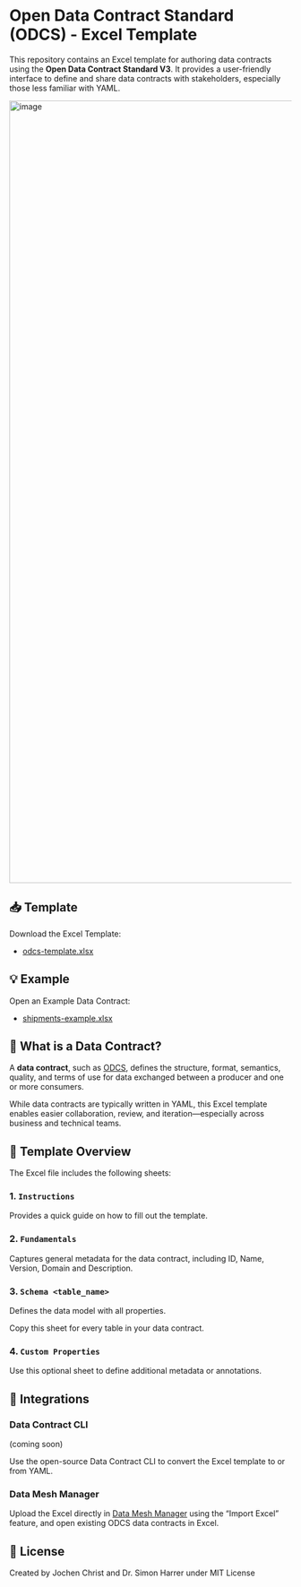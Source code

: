 # Open Data Contract Standard (ODCS) - Excel Template

This repository contains an Excel template for authoring data contracts using the **Open Data Contract Standard V3**. 
It provides a user-friendly interface to define and share data contracts with stakeholders, especially those less familiar with YAML.

<img width="1397" alt="image" src="https://github.com/user-attachments/assets/f9013cee-a9c8-4ba8-a111-0f4b2e9b6bf8" />


## 📥 Template

Download the Excel Template:
- [odcs-template.xlsx](https://github.com/datacontract/open-data-contract-standard-excel-template/raw/refs/heads/main/odcs-template.xlsx)

## 💡 Example

Open an Example Data Contract:

- [shipments-example.xlsx](https://github.com/datacontract/open-data-contract-standard-excel-template/raw/refs/heads/main/examples/shipments-odcs.xlsx)


## 🧾 What is a Data Contract?

A **data contract**, such as [ODCS](https://bitol-io.github.io/open-data-contract-standard/latest/), defines the structure, format, semantics, quality, and terms of use for data exchanged between a producer and one or more consumers.

While data contracts are typically written in YAML, this Excel template enables easier collaboration, review, and iteration—especially across business and technical teams.


## 📄 Template Overview

The Excel file includes the following sheets:

### 1. `Instructions`
Provides a quick guide on how to fill out the template.

### 2. `Fundamentals`
Captures general metadata for the data contract, including ID, Name, Version, Domain and Description.

### 3. `Schema <table_name>`
Defines the data model with all properties.

Copy this sheet for every table in your data contract.

### 4. `Custom Properties`

Use this optional sheet to define additional metadata or annotations.


## 🚀 Integrations

### Data Contract CLI
(coming soon)

Use the open-source Data Contract CLI to convert the Excel template to or from YAML.

### Data Mesh Manager

Upload the Excel directly in [Data Mesh Manager](https://datamesh-manager.com) using the “Import Excel” feature, and open existing ODCS data contracts in Excel.


## 📜 License

Created by Jochen Christ and Dr. Simon Harrer under MIT License
